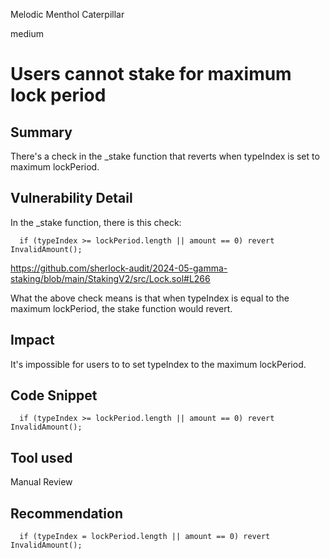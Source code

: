 Melodic Menthol Caterpillar

medium

# Users cannot stake for maximum lock period

## Summary
There's a check in the _stake function that reverts when typeIndex is set to maximum lockPeriod.

## Vulnerability Detail
In the _stake function, there is this check:

`  if (typeIndex >= lockPeriod.length || amount == 0) revert InvalidAmount();`

https://github.com/sherlock-audit/2024-05-gamma-staking/blob/main/StakingV2/src/Lock.sol#L266

What the above check means is that when typeIndex is equal to the maximum lockPeriod, the stake function would revert.

## Impact
It's impossible for users to to set typeIndex to the maximum lockPeriod.

## Code Snippet
`  if (typeIndex >= lockPeriod.length || amount == 0) revert InvalidAmount();`

## Tool used

Manual Review

## Recommendation
`  if (typeIndex = lockPeriod.length || amount == 0) revert InvalidAmount();`
